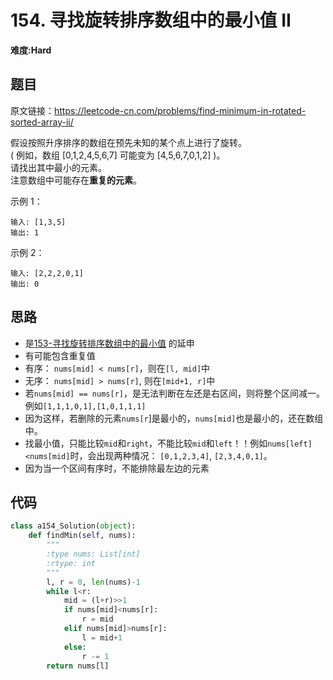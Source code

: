 # 154. 寻找旋转排序数组中的最小值 II
**难度:Hard**
## 题目
原文链接：https://leetcode-cn.com/problems/find-minimum-in-rotated-sorted-array-ii/

假设按照升序排序的数组在预先未知的某个点上进行了旋转。  
( 例如，数组 [0,1,2,4,5,6,7] 可能变为 [4,5,6,7,0,1,2] )。  
请找出其中最小的元素。  
注意数组中可能存在**重复的元素**。

示例 1：
```
输入: [1,3,5]
输出: 1
```
示例 2：
```
输入: [2,2,2,0,1]
输出: 0
```

## 思路
* 是[153-寻找旋转排序数组中的最小值](https://github.com/czzbb/leetcode-python/blob/master/code/0153-%E5%AF%BB%E6%89%BE%E6%97%8B%E8%BD%AC%E6%8E%92%E5%BA%8F%E6%95%B0%E7%BB%84%E4%B8%AD%E7%9A%84%E6%9C%80%E5%B0%8F%E5%80%BC.md)
的延申
* 有可能包含重复值
* 有序： `nums[mid] < nums[r]`，则在`[l, mid]`中
* 无序： `nums[mid] > nums[r]`, 则在`[mid+1, r]`中
* 若`nums[mid] == nums[r]`，是无法判断在左还是右区间，则将整个区间减一。例如`[1,1,1,0,1],[1,0,1,1,1]`
* 因为这样，若删除的元素`nums[r`]是最小的，`nums[mid]`也是最小的，还在数组中。
* 找最小值，只能比较`mid`和`right`，不能比较`mid`和`left`！！例如`nums[left]<nums[mid]`时，会出现两种情况： `[0,1,2,3,4]`, `[2,3,4,0,1]`。
* 因为当一个区间有序时，不能排除最左边的元素
## 代码
```python
class a154_Solution(object):
    def findMin(self, nums):
        """
        :type nums: List[int]
        :rtype: int
        """
        l, r = 0, len(nums)-1
        while l<r:
            mid = (l+r)>>1
            if nums[mid]<nums[r]:
                r = mid
            elif nums[mid]>nums[r]:
                l = mid+1
            else:
                r -= 1
        return nums[l]
```
